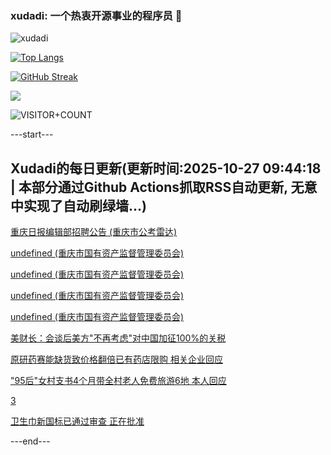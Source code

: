 ### xudadi: 一个热衷开源事业的程序员 👋

![xudadi](https://github-readme-stats-git-masterorgs-github-readme-stats-team.vercel.app/api?username=xudadi)

[![Top Langs](https://github-readme-stats.vercel.app/api/top-langs/?username=xudadi)](https://github.com/anuraghazra/github-readme-stats)

[![GitHub Streak](https://streak-stats.demolab.com?user=xudadi&locale=zh_Hans)](https://git.io/streak-stats)

![](https://raw.githubusercontent.com/xudadi/xudadi/main/assets/github-contribution-grid-snake.svg)

![VISITOR+COUNT](https://komarev.com/ghpvc/?username=xudadi&label=VISITOR+COUNT)


---start---

## Xudadi的每日更新(更新时间:2025-10-27 09:44:18 | 本部分通过Github Actions抓取RSS自动更新, 无意中实现了自动刷绿墙...)

[重庆日报编辑部招聘公告 (重庆市公考雷达)](https://www.gongkaoleida.com/article/2663387)

[undefined (重庆市国有资产监督管理委员会)](https://dadilab.github.io/feeds/all.xml)

[undefined (重庆市国有资产监督管理委员会)](https://dadilab.github.io/feeds/all.xml)

[undefined (重庆市国有资产监督管理委员会)](https://dadilab.github.io/feeds/all.xml)

[undefined (重庆市国有资产监督管理委员会)](https://dadilab.github.io/feeds/all.xml)

[美财长：会谈后美方"不再考虑"对中国加征100%的关税](https://m.163.com/news/article/KCRV16G70514R9OJ.html)

[原研药赛能缺货致价格翻倍已有药店限购 相关企业回应](https://m.163.com/news/article/KCQIH21R051492T3.html)

["95后"女村支书4个月带全村老人免费旅游6地 本人回应](https://m.163.com/news/article/KCR33P8L053469LG.html)

[3](https://m.163.com/touch/news/sub/domestic)

[卫生巾新国标已通过审查 正在批准](https://m.163.com/news/article/KCQU19LA0001899O.html)

---end---
